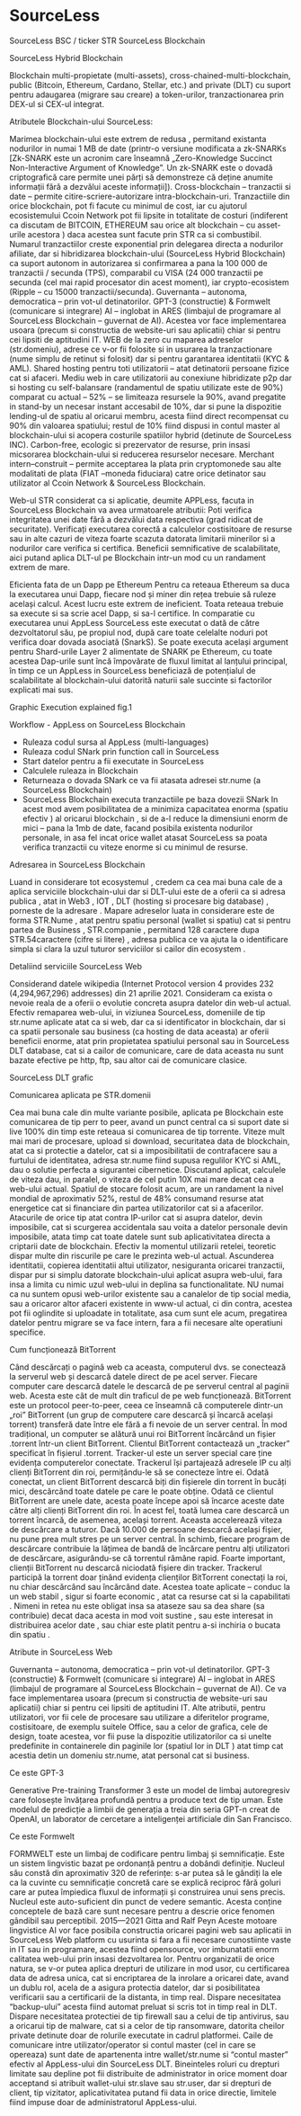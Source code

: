 # SourceLess
SourceLess BSC / ticker STR
SourceLess Blockchain


SourceLess Hybrid Blockchain 

Blockchain multi-propietate (multi-assets), cross-chained-multi-blockchain, public (Bitcoin, Ethereum, Cardano, Stellar, etc.) and private (DLT) cu suport pentru adaugarea (migrare sau creare) a token-urilor, tranzactionarea prin DEX-ul si CEX-ul  integrat.

Atributele Blockchain-ului SourceLess:

Marimea blockchain-ului este  extrem de redusa , permitand existanta nodurilor in numai 1 MB de date  (printr-o versiune modificata a zk-SNARKs [Zk-SNARK este un acronim care înseamnă „Zero-Knowledge Succinct Non-Interactive Argument of Knowledge”. Un zk-SNARK este o dovadă criptografică care permite unei părți să demonstreze că deține anumite informații fără a dezvălui aceste informații]).
Cross-blockchain – tranzactii si date – permite citire-scriere-autorizare intra-blockchain-uri.
Tranzactiile din orice blockchain, pot fi facute cu minimul de cost, iar cu ajutorul ecosistemului Ccoin Network pot fii lipsite in totalitate de costuri (indiferent ca discutam de BITCOIN, ETHEREUM sau orice alt blockchain – cu asset-urile acestora ) daca acestea sunt facute prin STR ca si combustibil.
Numarul tranzactiilor creste exponential prin delegarea directa a nodurilor afiliate, dar si hibridizarea blockchain-ului (SourceLess Hybrid Blockchain) ca suport autonom in autorizarea si confirmarea a pana la 100 000 de tranzactii / secunda (TPS), comparabil cu VISA (24 000 tranzactii pe secunda (cel mai rapid procesator din acest moment), iar crypto-ecosistem (Ripple – cu 15000 tranzactii/secunda).
Guvernanta – autonoma, democratica – prin vot-ul detinatorilor.
GPT-3 (constructie) & Formwelt (comunicare si integrare) AI – inglobat in ARES (limbajul de programare al SourceLess Blockchain – guvernat de AI).
Acestea vor face implementarea usoara (precum si constructia de website-uri sau aplicatii) chiar si pentru cei lipsiti de aptitudini IT.
WEB de la zero cu maparea adreselor (str.domeniu), adrese ce v-or fii folosite si in usurarea la tranzactionare (nume simplu de retinut si folosit) dar si pentru garantarea identitatii (KYC & AML).
Shared hosting pentru toti utilizatorii – atat detinatorii persoane fizice cat si afaceri.
Mediu web in care utilizatorii au conexiune hibridizate p2p dar si hosting cu self-balansare (randamentul de spatiu utilizate este de 90%) comparat cu actual – 52% – se limiteaza resursele la 90%, avand pregatite in stand-by un necesar instant accesabil de 10%, dar si pune la dispozitie lending-ul de spatiu al oricarui membru, acesta fiind direct recompensat cu 90% din valoarea spatiului; restul de 10% fiind dispusi in contul master al blockchain-ului si acopera costurile spatiilor hybrid (detinute de SourceLess INC).
Carbon-free, ecologic si prezervator de resurse, prin insasi micsorarea blockchain-ului si reducerea resurselor necesare.
Merchant intern–construit – permite acceptarea la plata prin cryptomonede sau alte modalitati de plata (FIAT –moneda fiduciara) catre orice detinator sau utilizator al Ccoin Network & SourceLess Blockchain.

Web-ul STR considerat ca si aplicatie, deumite APPLess, facuta in SourceLess Blockchain va avea urmatoarele atributii:
Poti verifica integritatea unei date fără a dezvălui data respectiva (grad ridicat de securitate).
Verificați executarea corectă a calculelor costisitoare de resurse sau in alte cazuri de viteza foarte scazuta datorata limitarii minerilor si a nodurilor care verifica si certifica.
Beneficii semnificative de scalabilitate, aici putand aplica DLT-ul pe Blockchain intr-un mod cu un randament extrem de mare.

Eficienta fata de un Dapp pe Ethereum
Pentru ca reteaua Ethereum sa duca la  executarea unui Dapp, fiecare nod și miner din rețea trebuie să ruleze același calcul. Acest lucru este extrem de ineficient. Toata reteaua trebuie sa execute si sa scrie acel Dapp, si sa-l certifice. 
In comparatie cu executarea unui AppLess SourceLess este executat o dată de către dezvoltatorul său, pe propiul nod,  după care toate celelalte noduri pot verifica doar dovada  asociată (SnarkS). Se poate executa același argument pentru Shard-urile Layer 2 alimentate de SNARK pe Ethereum, cu toate acestea Dap-urile sunt încă împovărate de fluxul limitat al lanțului principal, în timp ce un AppLess in SourceLess beneficiază de potențialul de scalabilitate al blockchain-ului datorită naturii sale succinte si factorilor explicati mai sus.








Graphic Execution explained fig.1


Workflow - AppLess on SourceLess Blockchain 
-	Ruleaza codul sursa al AppLess (multi-languages)
-	Ruleaza codul SNark prin function call in SourceLess 
-	Start datelor pentru a fii executate in SourceLess
-	Calculele ruleaza in Blockchain 
-	Returneaza o dovada SNark ce va fii atasata adresei str.nume (a SourceLess Blockchain)
-	SourceLess Blockchain executa tranzactiile pe baza dovezii SNark 
In acest mod avem posibilitatea de a minimiza capacitatea enorma (spatiu efectiv ) al oricarui blockchain , si de a-l reduce la dimensiuni enorm de mici – pana la 1mb de date, facand posibila existenta nodurilor personale, in asa fel incat orice wallet atasat SourceLess sa poata verifica tranzactii cu viteze enorme si cu minimul de resurse.

Adresarea in SourceLess Blockchain 

Luand in considerare tot ecosystemul , credem ca cea mai buna cale de a aplica serviciile blockchain-ului dar si DLT-ului este de a oferii ca si adresa publica , atat in Web3 , IOT , DLT (hosting si procesare big database) , porneste de la adresare .
Mapare adreselor luata in considerare este de forma STR.Nume , atat pentru spatiu personal (wallet si spatiu) cat si pentru partea de Business , STR.companie , permitand 128 caractere dupa STR.54caractere (cifre si litere) , adresa publica ce va ajuta la o identificare simpla si clara la uzul tuturor serviciilor si cailor din ecosystem .

Detaliind serviciile SourceLess Web 

Considerand datele wikipedia (Internet Protocol version 4 provides 232 (4,294,967,296) addresses) din 21 aprilie 2021. Consideram ca exista o nevoie reala de a oferii o evolutie concreta asupra datelor din web-ul actual.
Efectiv remaparea web-ului, in viziunea SourceLess, domeniile de tip str.nume aplicate atat ca si web, dar ca si identificator in blockchain, dar si ca spatii personale sau business (ca hosting de data aceasta) ar oferii beneficii enorme, atat prin propietatea spatiului personal sau in SourceLess DLT database, cat si a cailor de comunicare, care de data aceasta nu sunt bazate efective pe http, ftp, sau altor cai de comunicare clasice.






















SourceLess DLT grafic 


Comunicarea aplicata pe STR.domenii

Cea mai buna cale din multe variante posibile, aplicata pe Blockchain este comunicarea de tip perr to peer, avand un punct central ca si suport date si live 100% din timp este reteaua si comunicarea de tip torrente.
Viteze mult mai mari de procesare, upload si download, securitatea data de blockchain, atat ca si protectie a datelor, cat si a imposibilitatii de contrafacere sau a furtului de identitatea, adresa str.nume fiind supusa regulilor KYC si AML, dau o solutie perfecta a sigurantei cibernetice.
Discutand aplicat, calculele de viteza dau, in paralel, o viteza de cel putin 10X mai mare decat cea a web-ului actual.
Spatiul de stocare folosit acum, are un randament la nivel mondial de aproximativ 52%, restul de 48% consumand resurse atat energetice cat si financiare din partea utilizatorilor cat si a afacerilor.
Atacurile de orice tip atat contra IP-urilor cat si asupra datelor, devin imposibile,  cat si scurgerea accidentala sau voita a datelor personale devin imposibile, atata timp cat toate datele sunt sub aplicativitatea directa a criptarii date de blockchain.
Efectiv la momentul utilizarii retelei, teoretic dispar multe din riscurile pe care le prezinta web-ul actual.
Ascunderea identitatii, copierea identitatii altui utilizator, nesiguranta oricarei tranzactii, dispar pur si simplu datorate blockchain-ului aplicat asupra web-ului, fara insa a limita cu nimic uzul web-ului in deplina sa functionalitate.
NU numai ca nu suntem opusi web-urilor existente sau a canalelor de tip social media, sau a oricaror altor afaceri existente in www-ul actual, ci din contra, acestea pot fii oglindite si uploadate in totalitate, asa cum sunt ele acum, pregatirea datelor pentru migrare se va face intern, fara a fii necesare alte operatiuni specifice.

Cum funcționează BitTorrent

Când descărcați o pagină web ca aceasta, computerul dvs. se conectează la serverul web și descarcă datele direct de pe acel server. Fiecare computer care descarcă datele le descarcă de pe serverul central al paginii web. Acesta este cât de mult din traficul de pe web funcționează.
BitTorrent este un protocol peer-to-peer, ceea ce înseamnă că computerele dintr-un „roi” BitTorrent (un grup de computere care descarcă și încarcă același torrent) transferă date între ele fără a fi nevoie de un server central.
În mod tradițional, un computer se alătură unui roi BitTorrent încărcând un fișier .torrent într-un client BitTorrent. Clientul BitTorrent contactează un „tracker” specificat în fișierul .torrent. Tracker-ul este un server special care ține evidența computerelor conectate. Trackerul își partajează adresele IP cu alți clienți BitTorrent din roi, permițându-le să se conecteze între ei.
Odată conectat, un client BitTorrent descarcă biți din fișierele din torrent în bucăți mici, descărcând toate datele pe care le poate obține. Odată ce clientul BitTorrent are unele date, acesta poate începe apoi să încarce aceste date către alți clienți BitTorrent din roi. În acest fel, toată lumea care descarcă un torrent încarcă, de asemenea, același torrent. Aceasta accelerează viteza de descărcare a tuturor. Dacă 10.000 de persoane descarcă același fișier, nu pune prea mult stres pe un server central. În schimb, fiecare program de descărcare contribuie la lățimea de bandă de încărcare pentru alți utilizatori de descărcare, asigurându-se că torrentul rămâne rapid.
Foarte important, clienții BitTorrent nu descarcă niciodată fișiere din tracker. Trackerul participă la torrent doar ținând evidența clienților BitTorrent conectați la roi, nu chiar descărcând sau încărcând date.
Acestea toate aplicate – conduc la un web stabil , sigur si foarte economic , atat ca resurse cat si la capabilitati . 
Nimeni in retea nu este obligat insa sa ataseze sau sa dea share (sa contribuie) decat daca acesta in mod voit sustine , sau este interesat in distribuirea acelor date , sau chiar este platit pentru a-si inchiria o bucata din spatiu .


Atribute in SourceLess Web

Guvernanta – autonoma, democratica – prin vot-ul detinatorilor.
GPT-3 (constructie) & Formwelt (comunicare si integrare) AI – inglobat in ARES (limbajul de programare al SourceLess Blockchain – guvernat de AI).
Ce va face implementarea usoara (precum si constructia de website-uri sau aplicatii) chiar si pentru cei lipsiti de aptitudini IT.
Alte atributii, pentru utilizatori, vor fii cele de procesare sau utilizare a diferitelor programe, costisitoare, de exemplu suitele Office, sau a celor de grafica, cele de design, toate acestea, vor fii puse la dispozitie utilizatorilor ca si unelte predefinite in containerele din paginile lor (spatiul lor in DLT ) atat timp cat acestia detin un domeniu str.nume, atat personal cat si business.

Ce este GPT-3

Generative Pre-training Transformer 3 este un model de limbaj autoregresiv care folosește învățarea profundă pentru a produce text de tip uman. Este modelul de predicție a limbii de generația a treia din seria GPT-n creat de OpenAI, un laborator de cercetare a inteligenței artificiale din San Francisco. 

Ce este Formwelt

FORMWELT este un limbaj de codificare pentru limbaj și semnificație. Este un sistem lingvistic bazat pe ordonanță pentru a dobândi definiție. Nucleul său constă din aproximativ 320 de referințe: s-ar putea să le gândiți la ele ca la cuvinte cu semnificație concretă care se explică reciproc fără goluri care ar putea împiedica fluxul de informații și construirea unui sens precis. Nucleul este auto-suficient din punct de vedere semantic. Acesta conține conceptele de bază care sunt necesare pentru a descrie orice fenomen gândibil sau perceptibil. 2015—2021 Gitta and Ralf Peyn
Aceste motoare lingvistice  AI vor face posibila constructia oricarei pagini web sau aplicatii in SourceLess Web platform cu usurinta si fara a fii necesare cunostiinte vaste in IT sau in programare, acestea fiind opensource, vor imbunatatii enorm calitatea web-ului prin insasi dezvoltarea lor.
Pentru organizatii de orice natura, se v-or putea aplica drepturi de utilizare in mod usor, cu certificarea data de adresa unica, cat si encriptarea de la inrolare a oricarei date, avand un dublu rol, acela de a asigura protectia datelor, dar si posibilitatea verificarii sau a certificarii de la distanta, in timp real.
Dispare necesitatea “backup-ului” acesta fiind automat preluat si scris tot in timp real in DLT.
Dispare necesitatea protectiei de tip firewall sau a celui de tip antivirus, sau a oricarui tip de malware, cat si a celor de tip ransomware, datorita cheilor private detinute doar de rolurile executate in cadrul platformei.
Caile de comunicare intre utilizator/operator si contul master (cel in care se opereaza) sunt date de apartenenta intre wallet/str.nume si “contul master” efectiv al AppLess-ului din SourceLess DLT.
Bineinteles roluri cu drepturi limitate sau depline pot fii distribuite de administrator in orice moment doar acceptand si atribuit wallet-ului str.slave sau str.user, dar si drepturi de client, tip vizitator, aplicativitatea putand fii data in orice directie, limitele fiind impuse doar de administratorul AppLess-ului.



















